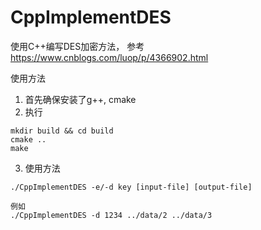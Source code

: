 CppImplementDES
======
使用C++编写DES加密方法，
参考<https://www.cnblogs.com/luop/p/4366902.html>   

使用方法
1. 首先确保安装了g++, cmake
2. 执行

```
mkdir build && cd build
cmake ..
make
```
3. 使用方法
```
./CppImplementDES -e/-d key [input-file] [output-file]

例如
./CppImplementDES -d 1234 ../data/2 ../data/3
```